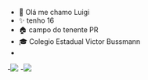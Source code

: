 - 👋 Olá me chamo Luigi
- ✨ tenho 16
- 🏠 campo do tenente PR
- 🎓 Colegio Estadual Victor Bussmann
-
-<img src="https://img.shields.io/badge/GitHub-100000?style=for-the-badge&logo=github&logoColor=white"/>
-<img src="https://img.shields.io/badge/JavaScript-F7DF1E?style=for-the-badge&logo=javascript&logoColor=black"/>

